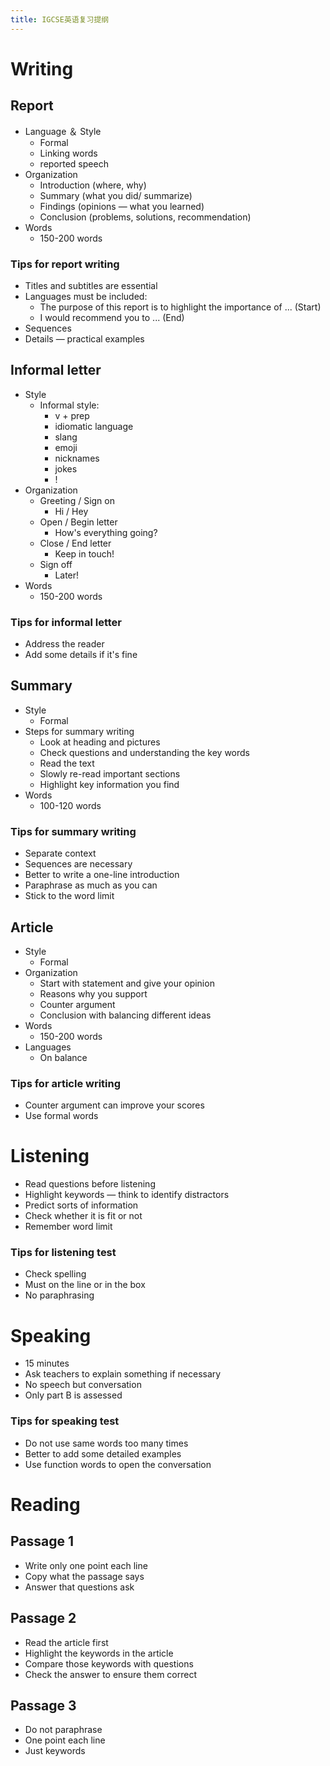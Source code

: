 ```yaml
---
title: IGCSE英语复习提纲
---
```

# Writing

## Report

-   Language ＆ Style
    -   Formal
    -   Linking words
    -   reported speech
-   Organization
    -   Introduction (where, why)
    -   Summary (what you did/ summarize)
    -   Findings (opinions — what you learned)
    -   Conclusion (problems, solutions, recommendation)
-   Words
    -   150-200 words

### Tips for report writing

-   Titles and subtitles are essential
-   Languages must be included:
    -   The purpose of this report is to highlight the importance of ... (Start)
    -   I would recommend you to ... (End)
-   Sequences
-   Details — practical examples

## Informal letter

-   Style
    -   Informal style:
        -   v + prep
        -   idiomatic language
        -   slang
        -   emoji
        -   nicknames
        -   jokes
        -   !
-   Organization
    -   Greeting / Sign on
        -   Hi / Hey
    -   Open / Begin letter
        -   How's everything going?
    -   Close / End letter
        -   Keep in touch!
    -   Sign off
        -   Later!
-   Words
    -   150-200 words

### Tips for informal letter

-   Address the reader
-   Add some details if it's fine

## Summary

-   Style
    -   Formal
-   Steps for summary writing
    -   Look at heading and pictures
    -   Check questions and understanding the key words
    -   Read the text
    -   Slowly re-read important sections
    -   Highlight key information you find
-   Words
    -   100-120 words

### Tips for summary writing

-   Separate context
-   Sequences are necessary
-   Better to write a one-line introduction
-   Paraphrase as much as you can
-   Stick to the word limit

## Article

-   Style
    -   Formal
-   Organization
    -   Start with statement and give your opinion
    -   Reasons why you support
    -   Counter argument
    -   Conclusion with balancing different ideas
-   Words
    -   150-200 words
-   Languages
    -   On balance

### Tips for article writing

-   Counter argument can improve your scores
-   Use formal words

# Listening

-   Read questions before listening
-   Highlight keywords — think to identify distractors
-   Predict sorts of information
-   Check whether it is fit or not
-   Remember word limit

### Tips for listening test

-   Check spelling
-   Must on the line or in the box
-   No paraphrasing

# Speaking

-   15 minutes
-   Ask teachers to explain something if necessary
-   No speech but conversation
-   Only part B is assessed

### Tips for speaking test

-   Do not use same words too many times
-   Better to add some detailed examples
-   Use function words to open the conversation

# Reading

## Passage 1

-   Write only one point each line
-   Copy what the passage says
-   Answer that questions ask

## Passage 2

-   Read the article first
-   Highlight the keywords in the article
-   Compare those keywords with questions
-   Check the answer to ensure them correct

## Passage 3

-   Do not paraphrase
-   One point each line
-   Just keywords
